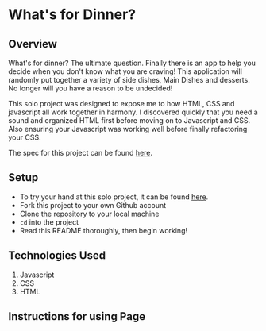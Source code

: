 # What's for Dinner?

## Overview

What's for dinner? The ultimate question. Finally there is an app to help you decide when you don't know what you are craving! This application will randomly put together a variety of side dishes, Main Dishes and desserts.  No longer will you have a reason to be undecided!

This solo project was designed to expose me to how HTML, CSS and javascript all work together in harmony. I discovered quickly that you need a sound and organized HTML first before moving on to Javascript and CSS.  Also ensuring your Javascript was working well before finally refactoring your CSS.  


The spec for this project can be found [here](https://frontend.turing.io/projects/module-1/dinner.html).

## Setup

- To try your hand at this solo project, it can be found [here](https://github.com/turingschool-examples/whats-for-dinner).
- Fork this project to your own Github account
- Clone the repository to your local machine
- `cd` into the project
- Read this README thoroughly, then begin working!

## Technologies Used
1. Javascript
2. CSS
3. HTML

## Instructions for using Page
